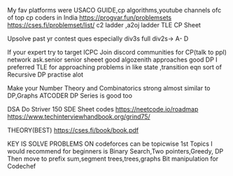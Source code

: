 My fav platforms were USACO GUIDE,cp algorithms,youtube channels ofc of top cp coders in India
https://progvar.fun/problemsets
https://cses.fi/problemset/list/
c2 ladder ,a2oj ladder
TLE  CP Sheet

Upsolve past yr contest ques especially div3s full
div2s-> A- D

If your expert try to target ICPC
Join discord communities for CP(talk to ppl) network 
ask.senior senior sheeet good
algozenith approaches good
DP I preferred TLE for approaching problems in like state ,transition eqn sort of
Recursive  DP practise alot 

Make your Number Theory and Combinatorics strong almost similar to DP,Graphs 
ATCODER DP Series is good too 

DSA
Do Striver 150 SDE Sheet codes
https://neetcode.io/roadmap
https://www.techinterviewhandbook.org/grind75/


THEORY(BEST)
https://cses.fi/book/book.pdf 


KEY IS SOLVE PROBLEMS ON codeforces can be topicwise 1st
Topics I would recommend for beginners is Binary Search,Two pointers,Greedy, DP
Then move to prefix sum,segment trees,trees,graphs
Bit manipulation for Codechef 
